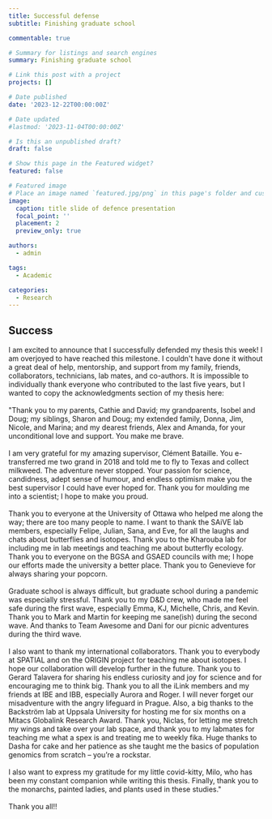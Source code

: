 ```yaml
---
title: Successful defense
subtitle: Finishing graduate school

commentable: true

# Summary for listings and search engines
summary: Finishing graduate school

# Link this post with a project
projects: []

# Date published
date: '2023-12-22T00:00:00Z'

# Date updated
#lastmod: '2023-11-04T00:00:00Z'

# Is this an unpublished draft?
draft: false

# Show this page in the Featured widget?
featured: false

# Featured image
# Place an image named `featured.jpg/png` in this page's folder and customize its options here.
image:
  caption: title slide of defence presentation
  focal_point: ''
  placement: 2
  preview_only: true

authors:
  - admin

tags:
  - Academic

categories:
  - Research
---
```



## Success

I am excited to announce that I successfully defended my thesis this week! I am overjoyed to have reached this milestone. I couldn't have done it without a great deal of help, mentorship, and support from my family, friends, collaborators, technicians, lab mates, and co-authors. It is impossible to individually thank everyone who contributed to the last five years, but I wanted to copy the acknowledgments section of my thesis here: <br><br> 
"Thank you to my parents, Cathie and David; my grandparents, Isobel and Doug; my siblings, Sharon and Doug; my extended family, Donna, Jim, Nicole, and Marina; and my dearest friends, Alex and Amanda, for your unconditional love and support. You make me brave.<br><br>
I am very grateful for my amazing supervisor, Clément Bataille. You e-transferred me two grand in 2018 and told me to fly to Texas and collect milkweed. The adventure never stopped. Your passion for science, candidness, adept sense of humour, and endless optimism make you the best supervisor I could have ever hoped for. Thank you for moulding me into a scientist; I hope to make you proud.<br><br>
Thank you to everyone at the University of Ottawa who helped me along the way; there are too many people to name. I want to thank the SAiVE lab members, especially Felipe, Julian, Sana, and Eve, for all the laughs and chats about butterflies and isotopes. Thank you to the Kharouba lab for including me in lab meetings and teaching me about butterfly ecology. Thank you to everyone on the BGSA and GSAED councils with me; I hope our efforts made the university a better place. Thank you to Genevieve for always sharing your popcorn. <br><br>
Graduate school is always difficult, but graduate school during a pandemic was especially stressful. Thank you to my D&D crew, who made me feel safe during the first wave, especially Emma, KJ, Michelle, Chris, and Kevin. Thank you to Mark and Martin for keeping me sane(ish) during the second wave. And thanks to Team Awesome and Dani for our picnic adventures during the third wave. <br><br>
I also want to thank my international collaborators. Thank you to everybody at SPATIAL and on the ORIGIN project for teaching me about isotopes. I hope our collaboration will develop further in the future. Thank you to Gerard Talavera for sharing his endless curiosity and joy for science and for encouraging me to think big. Thank you to all the iLink members and my friends at IBE and IBB, especially Aurora and Roger. I will never forget our misadventure with the angry lifeguard in Prague. Also, a big thanks to the Backström lab at Uppsala University for hosting me for six months on a Mitacs Globalink Research Award. Thank you, Niclas, for letting me stretch my wings and take over your lab space, and thank you to my labmates for teaching me what a spex is and treating me to weekly fika. Huge thanks to Dasha for cake and her patience as she taught me the basics of population genomics from scratch – you’re a rockstar.<br><br>
I also want to express my gratitude for my little covid-kitty, Milo, who has been my constant companion while writing this thesis. Finally, thank you to the monarchs, painted ladies, and plants used in these studies."
<br><br>
Thank you all!!
